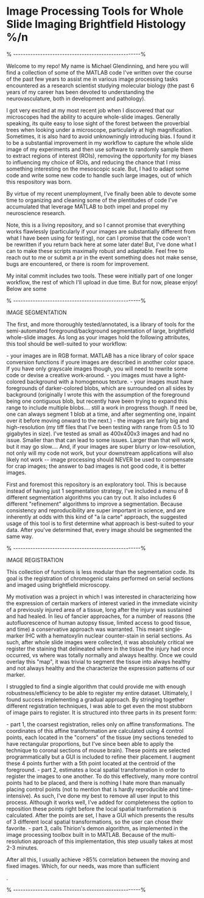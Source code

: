 # Image Processing Tools for Whole Slide Imaging Brightfield Histology %/n

<p>% ----------------------------------------------------%<p>
<p>Welcome to my repo! My name is Michael Glendinning, and here you will find a collection of some of the MATLAB code I've written over the course of the past few years to assist me in various image processing tasks encountered as a research scientist studying molecular biology (the past 6 years of my career has been devoted to understanding the neurovasculature, both in development and pathology).<p>

<p>I got very excited at my most recent job when I discovered that our microscopes had the ability to acquire whole-slide images. Generally speaking, its quite easy to lose sight of the forest between the proverbial trees when looking under a microscope, particularly at high magnification. Sometimes, it is also hard to avoid unknowningly introducing bias. I found it to be a substantial improvement in my workflow to capture the whole slide image of my experiments and then use software to randomly sample them to extract regions of interest (ROIs), removing the opportunity for my biases to influencing my choice of ROIs, and reducing the chance that I miss something interesting on the mesoscopic scale. But, I had to adapt some code and write some new code to handle such large images, out of which this respository was born. <p>
  
<p>By virtue of my recent unemployment, I've finally been able to devote some time to organizing and cleaning some of the plentitudes of code I've accumulated that leverage MATLAB to both impel and propel my neuroscience research. <p>

<p> Note, this is a living repository, and so I cannot promise that everything works flawlessly (particularly if your images are substantially different from what I have been using for testing), nor can I promise that the code won't be rewritten if you return back here at some later date! But, I've done what I can to make these scripts maximally robust and adaptable. Feel free to reach out to me or submit a pr in the event something does not make sense, bugs are encountered, or there is room for improvement.  <p>

<p> My inital commit includes two tools. These were initially part of one longer workflow, the rest of which I'll upload in due time. But for now, please enjoy! Below are some 

<p>% ----------------------------------------------------%<p>
  
<p>IMAGE SEGMENTATION<p>
<p>The first, and more thoroughly tested/annotated, is a library of tools for the semi-automated foreground/background segmentation of large, brightfield whole-slide images. As long as your images hold the following attributes, this tool should be well-suited to your workflow:<p>
  - your images are in RGB format. MATLAB has a nice library of color space conversion functions if youre images are described in another color space. If you have only grayscale images though, you will need to rewrite some code or devise a creative work-around. 
  - you images must have a light-colored background with a homogenous texture.
  - your images must have foregrounds of darker-colored blobs, which are surrounded on all sides by background (originally I wrote this with the assumption of the foreground being one contiguous blob, but recently have been trying to expand this range to include multiple blobs.... still a work in progress though. If need be, one can always segment 1 blob at a time, and after  segmenting one, inpaint over it before moving onward to the next.)
  - the images are fairly big and high-resolution (my tiff files that I've been testing with range from 0.5 to 10 gigabytes in size). I've tested as small as 400x400x3 images and had no issue. Smaller than that can lead to some issues. Larger than that will work, but it may go slow.... And, if your images are super blurry or low-resolution, not only will my code not work, but your downstream applications will also likely not work -- image processing should NEVER be used to compensate for crap images; the answer to bad images is not good code, it is better images. 
 
 <p>First and foremost this repository is an exploratory tool. This is because instead of having just 1 segmentation strategy, I've included a menu of 8 different segmentation algorithms you can try out. It also includes 6 different "refinement" algorithms to improve a segmentation. Because consistency and reproducibility are super important in science, and are inherently at odds with this kind of "a la carte" approach, the suggested usage of this tool is to first determine what approach is best-suited to your data. After you've determined that, every image should be segmented the same way. <p>
  
<p>% ----------------------------------------------------%<p>
 
 <p>IMAGE REGISTRATION<p>
 <p>This collection of functions is less modular than the segmentation code. Its goal is the registration of chromogenic stains performed on serial sections and imaged using brightfield microscopy. <p>
  <p> My motivation was a project in which I was interested in characterizing how the expression of certain markers of interest varied in the immediate vicinity of a previously injured area of a tissue, long after the injury was sustained and had healed. In lieu of fancier approaches, for a number of reasons (the autofluorescence of human autopsy tissue, limited access to good tissue, and time) a conservative approach was warranted. This meant single-marker IHC with a hematoxylin nuclear counter-stain in serial sections. As such, after whole slide images were collected, it was absolutely critical we register the staining that delineated where in the tissue the injury had once occurred, vs where was totally normally and always healthy. Once we could overlay this "map", it was trivial to segment the tissue into always healthy and not always healthy and the characterize the expression patterns of our marker.  <p>
  
<p> I struggled to find a single algorithm that could provide me with enough robustness/efficiency to be able to register my entire dataset. Ultimately, I found success implementing a gradual approach. By stringing together different registration techniques, I was able to get even the most stubborn of image pairs to register. It is structured into three parts in its present form:<p>
  - part 1, the coarsest registration, relies only on affine transformations. The coordinates of this affine transformation are calculated using 4 control points, each located in the "corners" of the tissue (my sections teneded to have rectangular proportions, but I've since been able to apply the technique to coronal sections of mouse brain). These points are selected programmatically but a GUI is included to refine their placement. I augment these 4 points further with a 5th point located at the centroid of the foreground. 
  - part 2, estimates a local spatial transformation in order to register the images to one another. To do this effectively, many more control points had to be placed, and there is nothing I hate more than manually placing control points (not to mention that is hardly reproducible and time-intensive). As such, I've done my best to remove all user input to this process. Although it works well, I've added for completeness the option to reposition these points right before the local spatial tranformation is calculated. After the points are set, I have a GUI which presents the results of 3 different local spatial transformations, so the user can chose their favorite. 
   - part 3, calls Thirion's demon algorithm, as implemented in the image processing toolbox built in to MATLAB. Because of the multi-resolution approach of this implementation, this step usually takes at most 2-3 minutes. 
  <p>After all this, I usually achieve >85% correlation between the moving and fixed images. Which, for our needs, was more than sufficient<p>. 
  
<p>% ----------------------------------------------------%<p>

  
